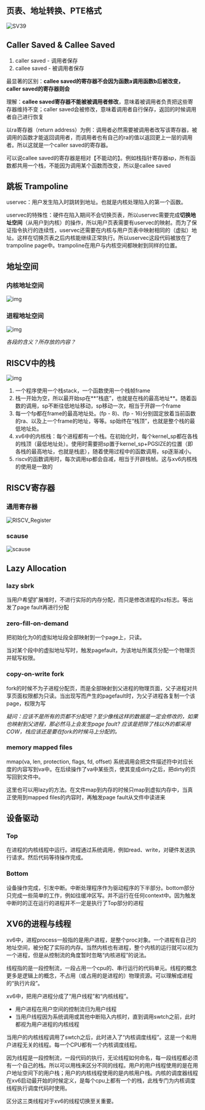 ## 页表、地址转换、PTE格式

![SV39](D:\GitHubLocalRepository\xv6\note\picture\SV39.png)



## Caller Saved & Callee Saved

1. caller saved - 调用者保存
2. callee saved - 被调用者保存

最显著的区别：**callee saved的寄存器不会因为函数a调用函数b后被改变，caller saved的寄存器则会**

理解：**callee saved寄存器不能被被调用者修改**，意味着被调用者负责把这些寄存器维持不变；caller saved会被修改，意味着调用者自行保存，返回的时候调用者自己进行恢复

以ra寄存器（return address）为例：调用者必然需要被调用者改写该寄存器，被调用的函数才能返回调用者，而调用者也有自己的ra的值以返回更上一层的调用者。所以这就是一个caller saved的寄存器。

可以说callee saved的寄存器是相对【不能动的】。例如栈指针寄存器sp，所有函数都共用一个栈，不能因为调用某个函数而改变，所以是callee saved



## 跳板 Trampoline

uservec：用户发生陷入时跳转到地址。也就是内核处理陷入的第一个函数。

uservec的特殊性：硬件在陷入期间不会切换页表，所以uservec需要完成**切换地址空间**（从用户到内核）的操作，所以用户页表需要有uservec的映射。而为了保证指令执行的连续性，uservec还需要在内核与用户页表中映射相同的（虚拟）地址。这样在切换页表之后内核能继续正常执行。所以uservec这段代码被放在了trampoline page中。trampoline在用户与内核空间都映射到同样的位置。



## 地址空间

### 内核地址空间

![img](http://xv6.dgs.zone/tranlate_books/book-riscv-rev1/images/c3/p3.png)

### 进程地址空间

![img](http://xv6.dgs.zone/tranlate_books/book-riscv-rev1/images/c3/p6.png)



*各段的含义？所存放的内容？*

## RISCV中的栈

![img](https://906337931-files.gitbook.io/~/files/v0/b/gitbook-legacy-files/o/assets%2F-MHZoT2b_bcLghjAOPsJ%2F-MM3Hk7Gv6ibvM2lxjCc%2F-MM4D2J3t3ajqkngxRPC%2Fimage.png?alt=media&token=1f78ffd1-9322-4666-85f2-8aa831ced49e)

1. 一个程序使用一个栈stack，一个函数使用一个栈帧frame
2. 栈一开始为空，所以最开始sp在**“栈底”，也就是在栈的最高地址**。随着函数的调用，sp不断往低地址移动，sp移动一次，相当于开辟一个frame
3. 每一个fp都在frame的最高地址处。(fp - 8)、(fp - 16)分别固定放着当前函数的ra、以及上一个frame的地址，等等。sp始终在“栈顶”，也就是整个栈的最低地址处。
4. xv6中的内核栈：每个进程都有一个栈。在初始化时，每个kernel_sp都在各栈的栈顶（最低地址处）。使用时需要把sp置于kernel_sp+PGSIZE的位置（即各栈的最高地址，也就是栈底），随着使用过程中的函数调用，sp逐渐减小。
5. riscv的函数调用时，每次调用sp都会自减，相当于开辟栈帧。这与xv6内核栈的使用是一致的



## RISCV寄存器

### 通用寄存器

![RISCV_Register](D:\GitHubLocalRepository\xv6\note\picture\RISCV_Register.png)

### scause

![scause](D:\GitHubLocalRepository\xv6\note\picture\scause.png)



## Lazy Allocation

### lazy sbrk

当用户希望扩展堆时，不进行实际的内存分配，而只是修改进程的sz标志。等出发了page fault再进行分配

### zero-fill-on-demand

把初始化为0的虚拟地址段全部映射到一个page上，只读。

当对某个段中的虚拟地址写时，触发pagefault，为该地址所属页分配一个物理页并赋写权限。

### copy-on-write fork

fork的时候不为子进程分配页，而是全部映射到父进程的物理页面，父子进程对共享页面权限都为只读。当出现写而产生的pagefault时，为父子进程各复制一个该page，权限为写

*疑问：应该不是所有的页都不分配吧？至少像栈这样的数据是一定会修改的，如果也映射到父进程，那必然马上会发生page fault?*
*应该是把除了栈以外的都采用COW，栈应该还是要在fork的时候马上分配的。*

### memory mapped files

mmap(va, len, protection, flags, fd, offset) 系统调用会把文件描述符中对应长度的内容写到va中。在后续操作了va中某些页，使其变成dirty之后，把dirty的页写回到文件中。

这里也可以用lazy的方法。在文件map到内存的时候只map到虚拟内存中，当真正使用到mapped files的内容时，再触发page fault从文件中读进来



## 设备驱动

### Top

在进程的内核线程中运行。进程通过系统调用，例如read、write，对硬件发送执行请求。然后代码等待操作完成。

### Bottom

设备操作完成，引发中断。中断处理程序作为驱动程序的下半部分。bottom部分只完成一些简单的工作，例如往缓冲区写。并不运行在任何context中。因为触发中断时的正在运行的进程并不一定是执行了Top部分的进程



## XV6的进程与线程

xv6中，进程process一般指的是用户进程，是整个proc对象。一个进程有自己的地址空间，被分配了实际的内存。当然内核也有进程，整个内核的运行就可以视为一个进程，但是从控制流的角度暂时忽略“内核进程”的说法。

线程指的是一段控制流，一段占用一个cpu的、串行运行的代码单元。线程的概念更多是逻辑上的概念，不占用（或占用的是进程的）物理资源。可以理解成进程的“执行片段”。

xv6中，把用户进程分成了“用户线程”和“内核线程”。

- 用户进程在用户空间的控制流归为用户线程
- 当用户线程因为系统调用或其他中断陷入内核时，直到调用swtch之前，此时都视为用户进程的内核线程

当用户的内核线程调用了swtch之后，此时进入了“内核调度线程”。这是一个和用户进程无关的线程。每一个CPU都有一个内核调度线程。

因为线程是一段控制流，一段代码的执行，无论线程如何命名，每一段线程都必须有一个自己的栈。所以可以用栈来区分不同的线程。用户的用户线程使用的是在用户地址空间下的用户栈；用户的内核线程使用的是内核用户栈。内核的调度器线程在xv6启动最开始的时候定义，是每个cpu上都有一个的栈，此栈专门为内核调度线程执行调度代码时使用。

区分这三类线程对于xv6的线程切换至关重要。

